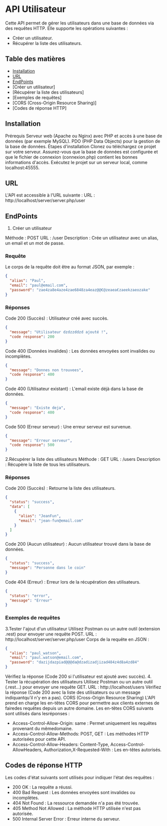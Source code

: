 # API Utilisateur

Cette API permet de gérer les utilisateurs dans une base de données via des requêtes HTTP. Elle supporte les opérations suivantes :

- Créer un utilisateur.
- Récupérer la liste des utilisateurs.

## Table des matières

- [Installation](#installation)
- [URL](#url)
- [EndPoints](#endpoints)
- [Créer un utilisateur]
- [Récupérer la liste des utilisateurs]
- [Exemples de requêtes]
- [CORS (Cross-Origin Resource Sharing)]
- [Codes de réponse HTTP]

## Installation

Prérequis
Serveur web (Apache ou Nginx) avec PHP et accès à une base de données (par exemple MySQL).
PDO (PHP Data Objects) pour la gestion de la base de données.
Étapes d'installation
Clonez ou téléchargez ce projet sur votre serveur.
Assurez-vous que la base de données est configurée et que le fichier de connexion (connexion.php) contient les bonnes informations d'accès.
Exécutez le projet sur un serveur local, comme localhost:45555.

## URL

L'API est accessible à l'URL suivante :
URL : http://localhost/server/server.php/user

## EndPoints

1. Créer un utilisateur

Méthode : POST
URL : /user
Description : Crée un utilisateur avec un alias, un email et un mot de passe.

### Requête

Le corps de la requête doit être au format JSON, par exemple :

```json
{
  "alias": "Paul",
  "email": "paul@email.com",
  "password": "zae4za8e4aze4zae6848za4eaz@@€@zeaea€zaeekzaeozake"
}
```

### Réponses

Code 200 (Succès) : Utilisateur créé avec succès.

```json
{
  "message": "Utilisateur dzdzzddzd ajouté !",
  "code response": 200
}
```

Code 400 (Données invalides) : Les données envoyées sont invalides ou incomplètes.

```json
{
  "message": "Donnes non trouvees",
  "code response": 400
}
```

Code 400 (Utilisateur existant) : L'email existe déjà dans la base de données.

```json
{
  "message": "Existe deja",
  "code response": 400
}
```

Code 500 (Erreur serveur) : Une erreur serveur est survenue.

```json
{
  "message": "Erreur serveur",
  "code response": 500
}
```

2.Récupérer la liste des utilisateurs
Méthode : GET
URL : /users
Description : Récupère la liste de tous les utilisateurs.

### Réponses

Code 200 (Succès) : Retourne la liste des utilisateurs.

```json
{
  "status": "success",
  "data": [
    {
      "alias": "JeanFun",
      "email": "jean-fun@email.com"
    }
  ]
}
```

Code 200 (Aucun utilisateur) : Aucun utilisateur trouvé dans la base de données.

```json
{
  "status": "success",
  "message": "Personne dans le coin"
}
```

Code 404 (Erreur) : Erreur lors de la récupération des utilisateurs.

```json
{
  "status": "error",
  "message": "Erreur"
}
```

### Exemples de requêtes

3.Tester l'ajout d'un utilisateur
Utilisez Postman ou un autre outil (extension .rest) pour envoyer une requête POST.
URL : http://localhost/server/server.php/user
Corps de la requête en JSON :

```json
{
  "alias": "paul_watson",
  "email": "paul.watson@email.com",
  "password": "dazijdazpiad@@@da@dzadizadjizad484z4d8a4zd84"
}
```

Vérifiez la réponse (Code 200 si l'utilisateur est ajouté avec succès). 4. Tester la récupération des utilisateurs
Utilisez Postman ou un autre outil (.rest...) pour envoyer une requête GET.
URL : http://localhost/users
Vérifiez la réponse (Code 200 avec la liste des utilisateurs ou un message indiquantqu'il n'y en a pas).
CORS (Cross-Origin Resource Sharing)
L'API prend en charge les en-têtes CORS pour permettre aux clients externes de fairedes requêtes depuis un autre domaine. Les en-têtes CORS suivants sont utilisés dans lesréponses :

- Access-Control-Allow-Origin: same : Permet uniquement les requêtes provenant du mêmedomaine.
- Access-Control-Allow-Methods: POST, GET : Les méthodes HTTP autorisées pour cette API.
- Access-Control-Allow-Headers: Content-Type, Access-Control-AllowHeaders, Authorization,X-Requested-With : Les en-têtes autorisés.

## Codes de réponse HTTP

Les codes d'état suivants sont utilisés pour indiquer l'état des requêtes :

- 200 OK : La requête a réussi.
- 400 Bad Request : Les données envoyées sont invalides ou incomplètes.
- 404 Not Found : La ressource demandée n'a pas été trouvée.
- 405 Method Not Allowed : La méthode HTTP utilisée n'est pas autorisée.
- 500 Internal Server Error : Erreur interne du serveur.

